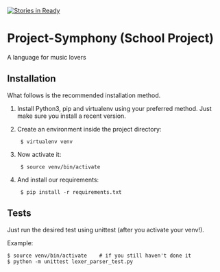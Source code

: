 [![Stories in Ready](https://badge.waffle.io/AliGhahraei/Project-Simphony.png?label=ready&title=Ready)](https://waffle.io/AliGhahraei/Project-Simphony)
# Project-Symphony (School Project)
A language for music lovers

## Installation
What follows is the recommended installation method.

1. Install Python3, pip and virtualenv using your preferred method. Just make sure you install a recent version.

1. Create an environment inside the project directory:

        $ virtualenv venv
  
1. Now activate it:

        $ source venv/bin/activate
  
1. And install our requirements:

        $ pip install -r requirements.txt

## Tests
Just run the desired test using unittest (after you activate your venv!).

Example:

    $ source venv/bin/activate    # if you still haven't done it
    $ python -m unittest lexer_parser_test.py
